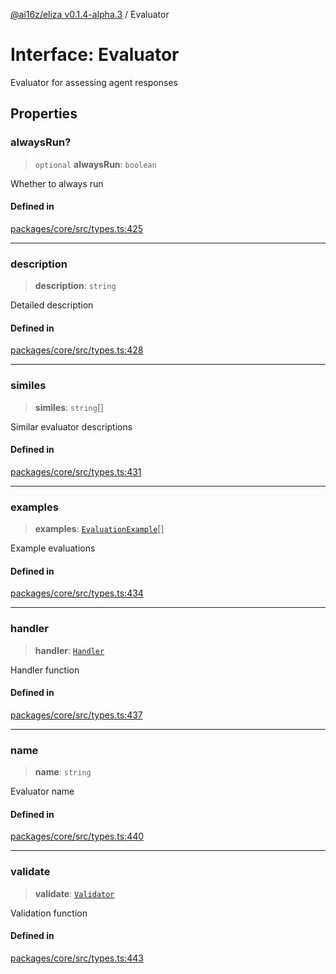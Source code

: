[@ai16z/eliza v0.1.4-alpha.3](../index.md) / Evaluator

# Interface: Evaluator

Evaluator for assessing agent responses

## Properties

### alwaysRun?

> `optional` **alwaysRun**: `boolean`

Whether to always run

#### Defined in

[packages/core/src/types.ts:425](https://github.com/ai16z/eliza/blob/main/packages/core/src/types.ts#L425)

***

### description

> **description**: `string`

Detailed description

#### Defined in

[packages/core/src/types.ts:428](https://github.com/ai16z/eliza/blob/main/packages/core/src/types.ts#L428)

***

### similes

> **similes**: `string`[]

Similar evaluator descriptions

#### Defined in

[packages/core/src/types.ts:431](https://github.com/ai16z/eliza/blob/main/packages/core/src/types.ts#L431)

***

### examples

> **examples**: [`EvaluationExample`](EvaluationExample.md)[]

Example evaluations

#### Defined in

[packages/core/src/types.ts:434](https://github.com/ai16z/eliza/blob/main/packages/core/src/types.ts#L434)

***

### handler

> **handler**: [`Handler`](../type-aliases/Handler.md)

Handler function

#### Defined in

[packages/core/src/types.ts:437](https://github.com/ai16z/eliza/blob/main/packages/core/src/types.ts#L437)

***

### name

> **name**: `string`

Evaluator name

#### Defined in

[packages/core/src/types.ts:440](https://github.com/ai16z/eliza/blob/main/packages/core/src/types.ts#L440)

***

### validate

> **validate**: [`Validator`](../type-aliases/Validator.md)

Validation function

#### Defined in

[packages/core/src/types.ts:443](https://github.com/ai16z/eliza/blob/main/packages/core/src/types.ts#L443)
